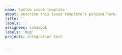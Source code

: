 ```yaml
---
name: Custom issue template
about: Describe this issue template's purpose here.
title: ''
labels: ''
assignees: sahaspok
labels: 'bug'
projects: integration test


---
```



